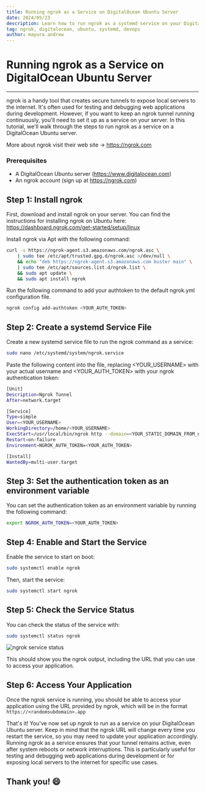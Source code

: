 ```yaml
---
title: Running ngrok as a Service on DigitalOcean Ubuntu Server
date: 2024/05/23
description: Learn how to run ngrok as a systemd service on your DigitalOcean Ubuntu server to keep secure tunnels running continuously.
tag: ngrok, digitalocean, ubuntu, systemd, devops
author: mayura andrew
---
```

# Running ngrok as a Service on DigitalOcean Ubuntu Server
---
ngrok is a handy tool that creates secure tunnels to expose local servers to the internet. It's often used for testing and debugging web applications during development. However, if you want to keep an ngrok tunnel running continuously, you'll need to set it up as a service on your server. In this tutorial, we'll walk through the steps to run ngrok as a service on a DigitalOcean Ubuntu server.

More about ngrok visit their web site -> https://ngrok.com

### Prerequisites

- A DigitalOcean Ubuntu server (https://www.digitalocean.com)
- An ngrok account (sign up at https://ngrok.com)

## Step 1: Install ngrok
First, download and install ngrok on your server. You can find the instructions for installing ngrok on Ubuntu here: https://dashboard.ngrok.com/get-started/setup/linux

Install ngrok via Apt with the following command:


```bash
curl -s https://ngrok-agent.s3.amazonaws.com/ngrok.asc \
	| sudo tee /etc/apt/trusted.gpg.d/ngrok.asc >/dev/null \
	&& echo "deb https://ngrok-agent.s3.amazonaws.com buster main" \
	| sudo tee /etc/apt/sources.list.d/ngrok.list \
	&& sudo apt update \
	&& sudo apt install ngrok
```

Run the following command to add your authtoken to the default ngrok.yml configuration file.

```bash
ngrok config add-authtoken <YOUR_AUTH_TOKEN>
```
## Step 2: Create a systemd Service File
Create a new systemd service file to run the ngrok command as a service:

```bash
sudo nano /etc/systemd/system/ngrok.service
```

Paste the following content into the file, replacing <YOUR_USERNAME> with your actual username and <YOUR_AUTH_TOKEN> with your ngrok authentication token:

```bash
[Unit]
Description=Ngrok Tunnel
After=network.target

[Service]
Type=simple
User=<YOUR_USERNAME>
WorkingDirectory=/home/<YOUR_USERNAME>
ExecStart=/usr/local/bin/ngrok http --domain=<YOUR_STATIC_DOMAIN_FROM_ngrok> <PORT_NUMBER>
Restart=on-failure
Environment=NGROK_AUTH_TOKEN=<YOUR_AUTH_TOKEN>

[Install]
WantedBy=multi-user.target
```

## Step 3: Set the authentication token as an environment variable

You can set the authentication token as an environment variable by running the following command:

```bash
export NGROK_AUTH_TOKEN=<YOUR_AUTH_TOKEN>
```

## Step 4: Enable and Start the Service

Enable the service to start on boot:

```bash
sudo systemctl enable ngrok
```
Then, start the service:

```bash
sudo systemctl start ngrok
```

## Step 5: Check the Service Status

You can check the status of the service with:

```bash
sudo systemctl status ngrok
```
![ngrok service status](/images/ngrok/result.png)

This should show you the ngrok output, including the URL that you can use to access your application.

## Step 6: Access Your Application

Once the ngrok service is running, you should be able to access your application using the URL provided by ngrok, which will be in the format  ```https://<randomsubdomain>.app```

That's it! You've now set up ngrok to run as a service on your DigitalOcean Ubuntu server. Keep in mind that the ngrok URL will change every time you restart the service, so you may need to update your application accordingly.
Running ngrok as a service ensures that your tunnel remains active, even after system reboots or network interruptions. This is particularly useful for testing and debugging web applications during development or for exposing local servers to the internet for specific use cases.

Thank you! 😄
---
